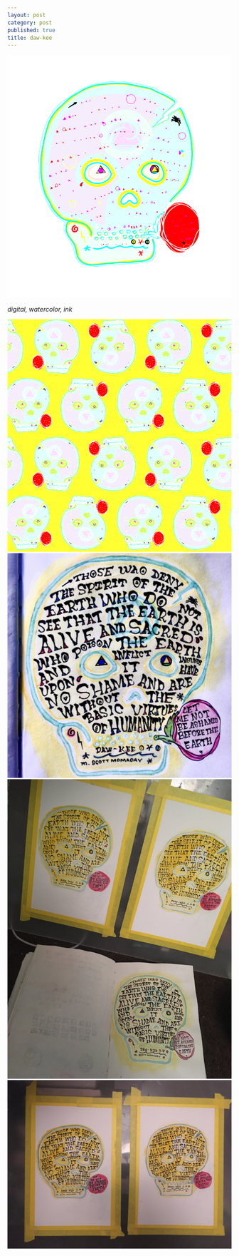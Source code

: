 ```yaml
---
layout: post
category: post
published: true
title: daw-kee
---
```

![u r a flower](/media/ura-flower.png)
<!--more-->
<span class='medium fr'>*digital, watercolor, ink*</span>  
   
   
   
![pattern](/media/flower-pattern.png)  
![daw-kee](/media/daw-kee.jpeg)  
![daw-kee 1](/media/daw-kee-1.jpeg)  
![daw-kee 2](/media/daw-kee-2.jpeg)  
